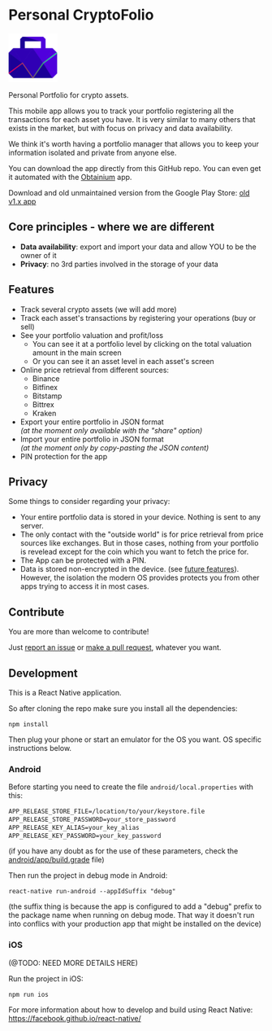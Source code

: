 # Personal CryptoFolio

![Personal CryptoFolio logo](https://github.com/improvein/personal-cryptofolio/blob/master/src/assets/images/main_logo.png)

Personal Portfolio for crypto assets.

This mobile app allows you to track your portfolio registering all the transactions for each asset you have. It is very similar to many others that exists in the market, but with focus on privacy and data availability.

We think it's worth having a portfolio manager that allows you to keep your information isolated and private from anyone else.

You can download the app directly from this GitHub repo. You can even get it automated with the <a href="https://obtainium.imranr.dev/">Obtainium</a> app.

Download and old unmaintained version from the Google Play Store: <a href='https://play.google.com/store/apps/details?id=com.improvein.personalcryptofolio'>old v1.x app</a>

## Core principles - where we are different

* **Data availability**: export and import your data and allow YOU to be the owner of it
* **Privacy**: no 3rd parties involved in the storage of your data

## Features

* Track several crypto assets (we will add more)
* Track each asset's transactions by registering your operations (buy or sell)
* See your portfolio valuation and profit/loss
  * You can see it at a portfolio level by clicking on the total valuation amount in the main screen
  * Or you can see it an asset level in each asset's screen
* Online price retrieval from different sources:
  * Binance
  * Bitfinex
  * Bitstamp
  * Bittrex
  * Kraken
* Export your entire portfolio in JSON format<br>
  _(at the moment only available with the "share" option)_
* Import your entire portfolio in JSON format<br>
  _(at the moment only by copy-pasting the JSON content)_
* PIN protection for the app

## Privacy
Some things to consider regarding your privacy:

* Your entire portfolio data is stored in your device. Nothing is sent to any server.
* The only contact with the "outside world" is for price retrieval from price sources like exchanges. But in those cases, nothing from your portfolio is revelead except for the coin which you want to fetch the price for.
* The App can be protected with a PIN.
* Data is stored non-encrypted in the device. (see [future features](https://github.com/improvein/personal-cryptofolio/issues)).<br/>
  However, the isolation the modern OS provides protects you from other apps trying to access it in most cases.

## Contribute
You are more than welcome to contribute!

Just [report an issue](https://github.com/improvein/personal-cryptofolio/issues) or [make a pull request](https://github.com/improvein/personal-cryptofolio/pulls), whatever you want.

## Development
This is a React Native application.

So after cloning the repo make sure you install all the dependencies:
```
npm install
```

Then plug your phone or start an emulator for the OS you want. OS specific instructions below.

### Android
Before starting you need to create the file `android/local.properties` with this:
```
APP_RELEASE_STORE_FILE=/location/to/your/keystore.file
APP_RELEASE_STORE_PASSWORD=your_store_password
APP_RELEASE_KEY_ALIAS=your_key_alias
APP_RELEASE_KEY_PASSWORD=your_key_password
```
(if you have any doubt as for the use of these parameters, check the [android/app/build.grade](https://github.com/improvein/personal-cryptofolio/blob/master/android/app/build.grade) file)

Then run the project in debug mode in Android:
```
react-native run-android --appIdSuffix "debug"
```
(the suffix thing is because the app is configured to add a "debug" prefix to the package name when running on debug mode. That way it doesn't run into conflics with your production app that might be installed on the device)

### iOS
(@TODO: NEED MORE DETAILS HERE)

Run the project in iOS:
```
npm run ios
```

For more information about how to develop and build using React Native: https://facebook.github.io/react-native/
